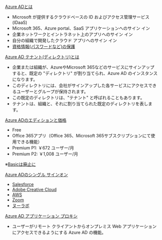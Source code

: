 [Azure ADとは](https://docs.microsoft.com/ja-jp/azure/active-directory/fundamentals/active-directory-whatis)
- Microsoft が提供するクラウドベースの ID およびアクセス管理サービス(IDaaS)
- Microsoft 365、Azure portal、SaaS アプリケーションへのサイン イン
- 企業ネットワークとイントラネット上のアプリへのサイン イン
- 自分の組織で開発したクラウド アプリへのサイン イン
- [資格情報(パスワードなど)の保護](https://docs.microsoft.com/ja-jp/azure/architecture/example-scenario/aadsec/azure-ad-security#credential-management)

[Azure AD テナント(ディレクトリ)とは](https://docs.microsoft.com/ja-jp/learn/modules/manage-users-and-groups-in-aad/2-create-aad)
- 企業または組織が、AzureやMicrosoft 365などのサービスにサインアップすると、既定の "ディレクトリ" が割り当てられ、Azure AD のインスタンスになります。 
- このディレクトリには、会社がサインアップした各サービスにアクセスできるユーザーとグループが保持されます。 
- この既定のディレクトリは、"テナント" と呼ばれることもあります。 
- テナントは、組織と、それに割り当てられた既定のディレクトリを表します。

[Azure ADのエディションと価格](https://azure.microsoft.com/ja-jp/pricing/details/active-directory/)
- Free
- Office 365アプリ（Office 365、Microsoft 365サブスクリプションにて使用できる機能）
- Premium P1: ￥672 ユーザー/月
- Premium P2: ￥1,008 ユーザー/月

※[Basicは廃止に](https://www.google.com/search?q=azure+ad+basic+%E5%BB%83%E6%AD%A2)

[Azure ADのシングル サインオン](https://docs.microsoft.com/ja-jp/azure/active-directory/saas-apps/tutorial-list)
- [Salesforce](https://docs.microsoft.com/ja-jp/azure/active-directory/saas-apps/salesforce-tutorial)
- [Adobe Creative Cloud](https://docs.microsoft.com/ja-jp/azure/active-directory/saas-apps/adobe-creative-cloud-tutorial)
- [AWS](https://docs.microsoft.com/ja-jp/azure/active-directory/saas-apps/amazon-web-service-tutorial)
- [Zoom](https://docs.microsoft.com/ja-jp/azure/active-directory/saas-apps/zoom-tutorial)
- [ヌーラボ](https://support.nulab.com/hc/ja/articles/360050198033-SAML%E8%AA%8D%E8%A8%BC-SSO-%E3%81%AE%E8%A8%AD%E5%AE%9A)

[Azure AD アプリケーション プロキシ](https://docs.microsoft.com/ja-jp/azure/active-directory/manage-apps/application-proxy)
- ユーザーがリモート クライアントからオンプレミス Web アプリケーションにアクセスできるようにする Azure AD の機能。

